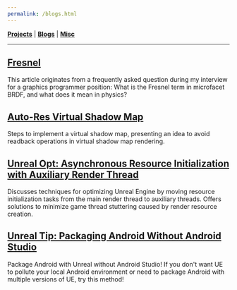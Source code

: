 ```yaml
---
permalink: /blogs.html
---
```


[**Projects**](/projects.md) | [**Blogs**](/blogs.md) | [**Misc**](/misc.md)

---

## [Fresnel](blogs/fresnel/fresnel.md)

This article originates from a frequently asked question during my interview for a graphics programmer position: What is the Fresnel term in microfacet BRDF, and what does it mean in physics?

## [Auto-Res Virtual Shadow Map](blogs/virtualshadowmap/vsm.md)

Steps to implement a virtual shadow map, presenting an idea to avoid readback operations in virtual shadow map rendering.
<!-- 
## [Personal Notes for Volumetric/Atmospheric Rendering](blogs/atmospheric%20scattering/atmosphere.md)

TBD. -->

## [Unreal Opt: Asynchronous Resource Initialization with Auxiliary Render Thread](blogs/auxiliaryrhi/auxiliaryrhi.md)

Discusses techniques for optimizing Unreal Engine by moving resource initialization tasks from the main render thread to auxiliary threads. Offers solutions to minimize game thread stuttering caused by render resource creation.

## [Unreal Tip: Packaging Android Without Android Studio](blogs/Unreal%20Tips%20Packaging%20Android%20Without%20Android%20Studio/index.md)

Package Android with Unreal without Android Studio! If you don't want UE to pollute your local Android environment or need to package Android with multiple versions of UE, try this method!